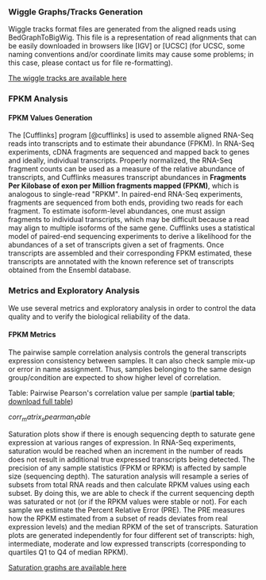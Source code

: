 ### Wiggle Graphs/Tracks Generation

Wiggle tracks format files are generated from the aligned reads using BedGraphToBigWig. This file is a representation of read alignments that can be easily downloaded in browsers like [IGV] or [UCSC] (for UCSC, some naming conventions and/or coordinate limits may cause some problems; in this case, please contact us for file re-formatting).

[The wiggle tracks are available here](tracks.zip)

### FPKM Analysis

#### FPKM Values Generation

The [Cufflinks] program [@cufflinks] is used to assemble aligned RNA-Seq reads into transcripts and to estimate their abundance (FPKM). In RNA-Seq experiments, cDNA fragments are sequenced and mapped back to genes and ideally, individual transcripts. Properly normalized, the RNA-Seq fragment counts can be used as a measure of the relative abundance of transcripts, and Cufflinks measures transcript abundances in **Fragments Per Kilobase of exon per Million fragments mapped (FPKM)**, which is analogous to single-read "RPKM". In paired-end RNA-Seq experiments, fragments are sequenced from both ends, providing two reads for each fragment. To estimate isoform-level abundances, one must assign fragments to individual transcripts, which may be difficult because a read may align to multiple isoforms of the same gene. Cufflinks uses a statistical model of paired-end sequencing experiments to derive a likelihood for the abundances of a set of transcripts given a set of fragments. Once transcripts are assembled and their corresponding FPKM estimated, these transcripts are annotated with the known reference set of transcripts obtained from the Ensembl database.

### Metrics and Exploratory Analysis

We use several metrics and exploratory analysis in order to control the data quality and to verify the biological reliability of the data.

#### FPKM Metrics

The pairwise sample correlation analysis controls the general transcripts expression consistency between samples. It can also check sample mix-up or error in name assignment. Thus, samples belonging to the same design group/condition are expected to show higher level of correlation.

Table: Pairwise Pearson's correlation value per sample (**partial table**; [download full table](corrMatrixSpearman.tsv))

$corr_matrix_spearman_table$

Saturation plots show if there is enough sequencing depth to saturate gene expression at various ranges of expression. In RNA-Seq experiments, saturation would be reached when an increment in the number of reads does not result in additional true expressed transcripts being detected. The precision of any sample statistics (FPKM or RPKM) is affected by sample size (sequencing depth). The saturation analysis will resample a series of subsets from total RNA reads and then calculate RPKM values using each subset. By doing this, we are able to check if the current sequencing depth was saturated or not (or if the RPKM values were stable or not). For each sample we estimate the Percent Relative Error (PRE). The PRE measures how the RPKM estimated from a subset of reads deviates from real expression levels) and the median RPKM of the set of transcripts. Saturation plots are generated independently for four different set of transcripts: high, intermediate, moderate and low expressed transcripts (corresponding to quartiles Q1 to Q4 of median RPKM).

[Saturation graphs are available here](saturation.zip)
